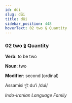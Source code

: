 ```yaml
---
id: düi
slug: düi
title: düi
sidebar_position: 448
hoverText: 02 two § Quantity
---
```


### 02 two § Quantity

**Verb**: to be two

**Noun**: two

**Modifier**: second (ordinal)

Assamisi দুই du'i /dui/

*Indo-Iranian Language Family*